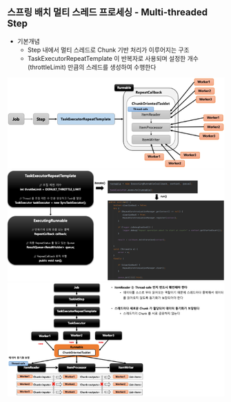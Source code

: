## 스프링 배치 멀티 스레드 프로세싱 - Multi-threaded Step

- 기본개념
  - Step 내에서 멀티 스레드로 Chunk 기반 처리가 이루어지는 구조
  - TaskExecutorRepeatTemplate 이 반복자로 사용되며 설정한 개수 (throttleLimit) 만큼의 스레드를 생성하여 수행한다
    
<img src="../../images/section12/multi-thread.png" alt="multi-thread">

<img src="../../images/section12/multi-thread-example.png" alt="multi-thread-example">

<img src="../../images/section12/multi-thread-process.png" alt="multi-thread-process">

